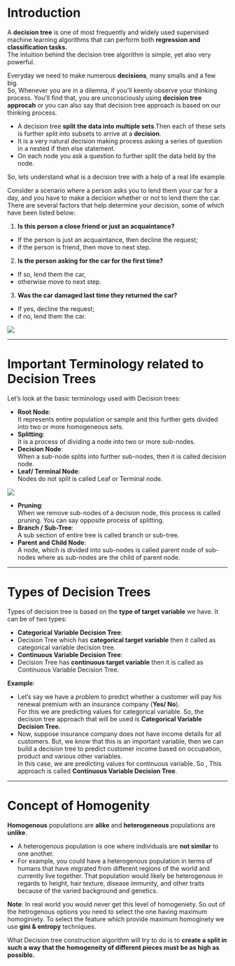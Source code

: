 # Introduction

A __decision tree__ is one of most frequently and widely used supervised machine learning algorithms that can perform both __regression and classification tasks.__<br/>
The intuition behind the decision tree algorithm is simple, yet also very powerful.<br/>

Everyday we need to make numerous __decisions__, many smalls and a few big.<br>
So, Whenever you are in a dilemna, if you'll keenly observe your thinking process. You'll find that, you are unconsciously using __decision tree approcah__ or you can also say that decision tree approach is based on our thinking process. <br/>

- A decision tree __split the data into multiple sets__.Then each of these sets is further split into subsets to arrive at a __decision__.<br/>
- It is a very natural decision making process asking a series of question in a nested if then else statement.
- On each node you ask a question to further split the data held by the node. <br/>

So, lets understand what is a decision tree with a help of a real life example.<br>


Consider a scenario where a person asks you to lend them your car for a day, and you have to make a decision whether or not to lend them the car. There are several factors that help determine your decision, some of which have been listed below:

1. __Is this person a close friend or just an acquaintance?__
 - If the person is just an acquaintance, then decline the request;
 - if the person is friend, then move to next step.

2. __Is the person asking for the car for the first time?__
 - If so, lend them the car,
 - otherwise move to next step.

3. __Was the car damaged last time they returned the car?__
 - If yes, decline the request; 
 - if no, lend them the car.<br/>

[![](https://s3.amazonaws.com/stackabuse/media/decision-trees-python-scikit-learn-1.png)](https://s3.amazonaws.com/stackabuse/media/decision-trees-python-scikit-learn-1.png)

---

# Important Terminology related to Decision Trees

Let’s look at the basic terminology used with Decision trees:

- __Root Node__: <br/>It represents entire population or sample and this further gets divided into two or more homogeneous sets.
- __Splitting__: <br/>It is a process of dividing a node into two or more sub-nodes.
- __Decision Node__:<br/> When a sub-node splits into further sub-nodes, then it is called decision node.
- __Leaf/ Terminal Node__:<br/> Nodes do not split is called Leaf or Terminal node.

[![](https://miro.medium.com/max/688/1*bcLAJfWN2GpVQNTVOCrrvw.png)](https://miro.medium.com/max/688/1*bcLAJfWN2GpVQNTVOCrrvw.png)

- __Pruning__:<br/> When we remove sub-nodes of a decision node, this process is called pruning. You can say opposite process of splitting.
- __Branch / Sub-Tree__:<br/> A sub section of entire tree is called branch or sub-tree.
- __Parent and Child Node__:<br/> A node, which is divided into sub-nodes is called parent node of sub-nodes where as sub-nodes are the child of parent node.

---

# Types of Decision Trees

Types of decision tree is based on the __type of target variable__ we have. It can be of two types:

- __Categorical Variable Decision Tree__: <br/>
 - Decision Tree which has __categorical target variable__ then it called as categorical variable decision tree.
- __Continuous Variable Decision Tree__:<br/>
 - Decision Tree has __continuous target variable__ then it is called as Continuous Variable Decision Tree.<br/>
 
__Example__:<br/>
- Let’s say we have a problem to predict whether a customer will pay his renewal premium with an insurance company (__Yes/ No__).<br/> For this we are predicting values for categorical variable. So, the decision tree approach that will be used is __Categorical Variable Decision Tree.__ <br/>
- Now, suppose insurance company does not have income details for all customers. But, we know that this is an important variable, then we can build a decision tree to predict customer income based on occupation, product and various other variables.<br/> In this case, we are predicting values for continuous variable. So , This approach is called __Continuous Variable Decision Tree__.

---

# Concept of Homogenity

__Homogenous__ populations are __alike__ and __heterogeneous__ populations are __unlike__.<br/>
- A heterogenous population is one where individuals are __not similar__ to one another.<br/>
- For example, you could have a heterogenous population in terms of humans that have migrated from different regions of the world and currently live together. That population would likely be heterogenous in regards to height, hair texture, disease immunity, and other traits because of the varied background and genetics.

__Note__: In real world you would never get this level of homogeniety. So out of the hetrogenous options you need to select the one having maximum homoginiety. To select the feature which provide maximum homoginety we use __gini & entropy__ techniques.

What Decision tree construction algorithm will try to do is to __create a split in such a way that the homogeneity of different pieces must be as high as possible.__






